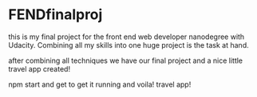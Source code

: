 # FENDfinalproj
this is my final project for the front end web developer nanodegree with Udacity. Combining all my skills into one huge project is the task at hand. 

after combining all techniques we have our final project and a nice little travel app created!

npm start and get to get it running and voila! travel app!
